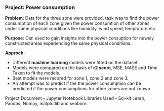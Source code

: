 ### Project: Power consumption

**Problem**: Data for the three zone were provided, task was to find the power consumption of each zone given the power consumtion of other zones under same physical conditions like humidity, wind speed, temprature etc. 

**Purpose**: Can used to gain insights into the power consuption for newely constructed areas experiencing the same physical conditions.

**Approch**: 
- Different **machine learning** models were fitted on the dataset.
- Models were compared on the basis of **r2 score**, MSE, MASE and Time Taken to fit the models.
- Best models were recored for zone 1, zone 2 and zone 3.
- An attempt was to predict if the the power consumption can be predicted if the power consumptions for other zones are not known.

Project Document - Jupyter Notebook 
Libraries Used - Sci-kit Learn, Pandas, Numpy, matplotlib and seaborn.
